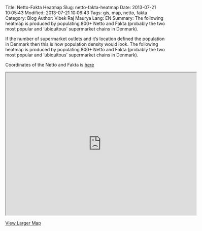 Title: Netto-Fakta Heatmap
Slug: netto-fakta-heatmap
Date: 2013-07-21 10:05:43
Modified: 2013-07-21 10:06:43
Tags: gis, map, netto, fakta
Category: Blog 
Author: Vibek Raj Maurya 
Lang: EN
Summary: The following heatmap is produced by populating 800+ Netto and Fakta (probably the two most popular and ‘ubiquitous’ supermarket chains in Denmark).

If the number of supermarket outlets and it’s location defined the population in Denmark then this is how population density would look. The following heatmap is produced by populating 800+ Netto and Fakta (probably the two most popular and ‘ubiquitous’ supermarket chains in Denmark).  
  
 Coordinates of the Netto and Fakta is [here](http://goo.gl/gEcP0v "Netto Fakta - rvibek")

<iframe height="450" src="http://www.openheatmap.com/embed.html?map=FunambuloesHerlsAkebi" width="600"></iframe>

[View Larger Map](http://www.openheatmap.com/view.html?map=FunambuloesHerlsAkebi "Netto-Fakta HeatMap - rvibek")



